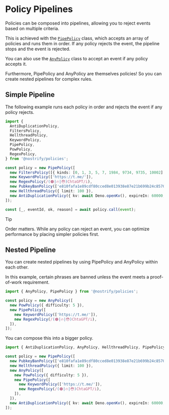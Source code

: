 # Policy Pipelines

Policies can be composed into pipelines, allowing you to reject events based on multiple criteria.

This is achieved with the [`PipePolicy`](https://jsr.io/@nostrify/nostrify/doc/policies/~/PipePolicy) class, which accepts an array of policies and runs them in order. If any policy rejects the event, the pipeline stops and the event is rejected.

You can also use the [`AnyPolicy`](https://jsr.io/@nostrify/nostrify/doc/policies/~/AnyPolicy) class to accept an event if any policy accepts it.

Furthermore, PipePolicy and AnyPolicy are themselves policies! So you can create nested pipelines for complex rules.

## Simple Pipeline

The following example runs each policy in order and rejects the event if any policy rejects.

```ts
import {
  AntiDuplicationPolicy,
  FiltersPolicy,
  HellthreadPolicy,
  KeywordPolicy,
  PipePolicy,
  PowPolicy,
  RegexPolicy,
} from '@nostrify/policies';

const policy = new PipePolicy([
  new FiltersPolicy([{ kinds: [0, 1, 3, 5, 7, 1984, 9734, 9735, 10002] }]),
  new KeywordPolicy(['https://t.me/']),
  new RegexPolicy(/(🟠|🔥|😳)ChtaGPT/i),
  new PubkeyBanPolicy(['e810fafa1e89cdf80cced8e013938e87e21b699b24c8570537be92aec4b12c18']),
  new HellthreadPolicy({ limit: 100 }),
  new AntiDuplicationPolicy({ kv: await Deno.openKv(), expireIn: 60000, minLength: 50 }),
]);

const [_, eventId, ok, reason] = await policy.call(event);
```

> [!TIP]
> Order matters. While any policy can reject an event, you can optimize performance by placing simpler policies first.

## Nested Pipeline

You can create nested pipelines by using PipePolicy and AnyPolicy within each other.

In this example, certain phrases are banned unless the event meets a proof-of-work requirement.

```ts
import { AnyPolicy, PipePolicy } from '@nostrify/policies';

const policy = new AnyPolicy([
  new PowPolicy({ difficulty: 5 }),
  new PipePolicy([
    new KeywordPolicy(['https://t.me/']),
    new RegexPolicy(/(🟠|🔥|😳)ChtaGPT/i),
  ]),
]);
```

You can compose this into a bigger policy.

```ts
import { AntiDuplicationPolicy, AnyPolicy, HellthreadPolicy, PipePolicy, PubkeyBanPolicy } from '@nostrify/policies';

const policy = new PipePolicy([
  new PubkeyBanPolicy(['e810fafa1e89cdf80cced8e013938e87e21b699b24c8570537be92aec4b12c18']),
  new HellthreadPolicy({ limit: 100 }),
  new AnyPolicy([
    new PowPolicy({ difficulty: 5 }),
    new PipePolicy([
      new KeywordPolicy(['https://t.me/']),
      new RegexPolicy(/(🟠|🔥|😳)ChtaGPT/i),
    ]),
  ]),
  new AntiDuplicationPolicy({ kv: await Deno.openKv(), expireIn: 60000, minLength: 50 }),
]);
```